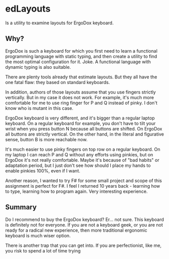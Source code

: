# edLayouts

Is a utility to examine layouts for ErgoDox keyboard.

## Why?

ErgoDox is such a keyboard for which you first need to learn a functional programming language with static typing, and then create a utility to find the most optimal configuration for it.
Joke.
A functional language with dynamic typing is also suitable.

There are plenty tools already that estimate layouts.
But they all have the one fatal flaw: they based on standard keyboards.

In addition, authors of those layouts assume that you use fingers strictly vertically.
But in my case it does not work.
For example, it's much more comfortable for me to use ring finger for P and Q instead of pinky.
I don't know who is mutant in this case.

ErgoDox keyboard is very different, and it's bigger than a regular laptop keyboard.
On a regular keyboard for example, you don't have to tilt your wrist when you press button N because all buttons are shifted.
On ErgoDox all buttons are strictly vertical.
On the other hand, in the literal and figurative sense, button B is more reachable now.

It's much easier to use pinky fingers on top row on a regular keyboard.
On my laptop I can reach P and Q without any efforts using pinkies, but on ErgoDox it's not really comfortable.
Maybe it's because of "bad habits" or adaptation period, but I just don't see how should I place my hands to enable pinkies 100%, even if I want.

Another reason, I wanted to try F# for some small project and scope of this assignment is perfect for F#.
I feel I returned 10 years back - learning how to type, learning how to program again. Very interesting experience.

## Summary

Do I recommend to buy the ErgoDox keyboard? Er... not sure. This keyboard is definitely not for everyone.
If you are not a keyboard geek, or you are not ready for a radical new experience, then more traditional ergonomic keyboard is much wiser option.

There is another trap that you can get into. If you are perfectionist, like me, you risk to spend a lot of time trying